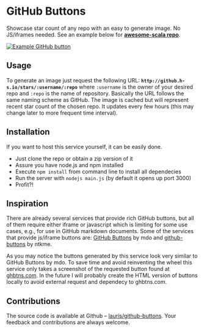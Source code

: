 # GitHub Buttons

Showcase star count of any repo with an easy to generate image. No JS/iframes needed. See an example below for **[awesome-scala repo](https://github.com/lauris/awesome-scala)**.

[![Example GitHub button](http://github.h-s.io/stars/lauris/awesome-scala)](https://github.com/lauris/awesome-scala)

## Usage

To generate an image just request the following URL: **``http://github.h-s.io/stars/:username/:repo``** where ``:username`` is the owner of your desired repo and ``:repo`` is the name of repository. Basically the URL follows the same naming scheme as GitHub. The image is cached but will represent recent star count of the chosen repo. It updates every few hours (this may change later to more frequent time interval).

## Installation

If you want to host this service yourself, it can be easily done. 

* Just clone the repo or obtain a zip version of it
* Assure you have node.js and npm installed
* Execute ``npm install`` from command line to install all dependecies
* Run the server with ``nodejs main.js`` (by default it opens up port 3000)
* Profit?!

## Inspiration
 
There are already several services that provide rich GitHub buttons, but all of them require either iframe or javascript which is limiting for some use cases, e.g., for use in GitHub markdown documents. Some of the services that provide js/iframe buttons are: [GitHub Buttons](http://ghbtns.com/) by mdo and [github-buttons](https://github.com/ntkme/github-buttons) by ntkme.  

As you may notice the buttons generated by this service look very similar to GitHub Buttons by mdo. To save time and avoid reinventing the wheel this service only takes a screenshot of the requested button found at [ghbtns.com](http://ghbtns.com/). In the future I will probably create the HTML version of buttons locally to avoid external request and dependecy to ghbtns.com.

## Contributions

The source code is available at Github – [lauris/github-buttons](https://github.com/lauris/github-buttons). Your feedback and contributions are always welcome. 
